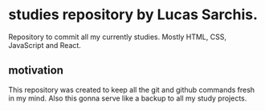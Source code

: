 # studies repository by Lucas Sarchis.
Repository to commit all my currently studies. Mostly HTML, CSS, JavaScript and React.
## motivation
This repository was created to keep all the git and github commands fresh in my mind. Also this gonna serve like a backup to all my study projects.

